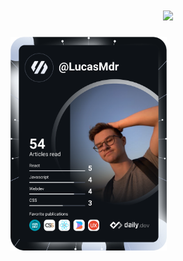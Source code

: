 <h1 align="center">
  <a href="https://git.io/typing-svg">
    <img src="https://readme-typing-svg.herokuapp.com/?lines=Hello,+There!+👋;This+is+Lucas+Madranges....;Nice+to+meet+you!&center=true&size=50">
  </a>
</h1>

<a href="https://app.daily.dev/LucasMdr" target="_blank">
  <img src="https://github.com/LucasMadranges/LucasMadranges/blob/main/devcard.svg" width="250" alt="Lucas Madranges's Dev Card"/>
</a>

<!--
**LucasMadranges/LucasMadranges** is a ✨ _special_ ✨ repository because its `README.md` (this file) appears on your GitHub profile.

Here are some ideas to get you started:

- 🔭 I’m currently working on ...
- 🌱 I’m currently learning ...
- 👯 I’m looking to collaborate on ...
- 🤔 I’m looking for help with ...
- 💬 Ask me about ...
- 📫 How to reach me: ...
- 😄 Pronouns: ...
- ⚡ Fun fact: ...
-->
